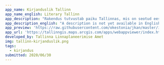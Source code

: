 ```yaml
---
app_name: Kirjanduslik Tallinn
app_name_english: Literary Tallinn
app_description: "Rakendus tutvustab paiku Tallinnas, mis on seotud eesti kirjanduse ja kirjanikega (Tallinna Linnaplaneerimise Amet, Tallinna Kirjanduskeskus)."
app_description_english: "A description is not yet available in English"
app_preview: 'https://raw.githubusercontent.com/okestonia/jkan/master/img/tallinn-kirjanduslik.png'
app_url: 'https://tallinngis.maps.arcgis.com/apps/webappviewer/index.html?id=18e8a87bfeff4e0d81b95edc08777931'
developed_by: Tallinna Linnaplaneerimise Amet
img: tallinn-kirjanduslik.png
tags:
  - kirjandus
submitted: 2020/06/30
---
```

